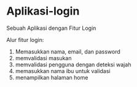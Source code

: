 # Aplikasi-login
Sebuah Aplikasi dengan Fitur Login

Alur fitur login:
1. Memasukkan nama, email, dan password
2. memvalidasi masukan
3. memvalidasi pengguna dengan deteksi wajah
4. memasukkan nama ibu untuk validasi
5. menampilkan halaman home
